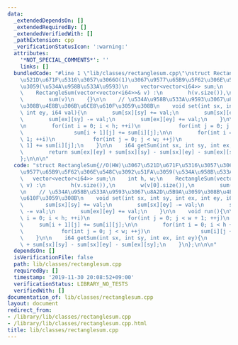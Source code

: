 ```yaml
---
data:
  _extendedDependsOn: []
  _extendedRequiredBy: []
  _extendedVerifiedWith: []
  _pathExtension: cpp
  _verificationStatusIcon: ':warning:'
  attributes:
    '*NOT_SPECIAL_COMMENTS*': ''
    links: []
  bundledCode: "#line 1 \"lib/classes/rectanglesum.cpp\"\nstruct RectangleSum{//O(HW)\u3067\
    \u521D\u671F\u5316\u3057\u3066O(1)\u3067\u9577\u65B9\u5F62\u306E\u548C\u3092\u51FA\
    \u3059(\u534A\u958B\u533A\u9593)\n    vector<vector<i64>> sum;\n    int h, w;\n\
    \    RectangleSum(vector<vector<i64>>& v) :\n        h(v.size()),\n        w(v[0].size()),\n\
    \        sum(v)\n    {}\n\n    // \u534A\u958B\u533A\u9593\u3067\u8A2D\u5B9A\u3059\
    \u308B\u4E8B\u306B\u6CE8\u610F\u3059\u308B\n    void set(int sx, int sy, int ex,\
    \ int ey, i64 val){\n        sum[sx][sy] += val;\n        sum[sx][ey] -= val;\n\
    \        sum[ex][sy] -= val;\n        sum[ex][ey] += val;\n    }\n\n    void run(){\n\
    \n        for(int i = 0; i < h; ++i)\n            for(int j = 0; j < w + 1; ++j)\n\
    \                sum[i + 1][j] += sum[i][j];\n\n        for(int i = 0; i < h +\
    \ 1; ++i)\n            for(int j = 0; j < w; ++j)\n                sum[i][j +\
    \ 1] += sum[i][j];\n    }\n\n    i64 getSum(int sx, int sy, int ex, int ey){\n\
    \        return sum[ex][ey] + sum[sx][sy] - sum[sx][ey] - sum[ex][sy];\n    }\n\
    };\n\n\n"
  code: "struct RectangleSum{//O(HW)\u3067\u521D\u671F\u5316\u3057\u3066O(1)\u3067\
    \u9577\u65B9\u5F62\u306E\u548C\u3092\u51FA\u3059(\u534A\u958B\u533A\u9593)\n \
    \   vector<vector<i64>> sum;\n    int h, w;\n    RectangleSum(vector<vector<i64>>&\
    \ v) :\n        h(v.size()),\n        w(v[0].size()),\n        sum(v)\n    {}\n\
    \n    // \u534A\u958B\u533A\u9593\u3067\u8A2D\u5B9A\u3059\u308B\u4E8B\u306B\u6CE8\
    \u610F\u3059\u308B\n    void set(int sx, int sy, int ex, int ey, i64 val){\n \
    \       sum[sx][sy] += val;\n        sum[sx][ey] -= val;\n        sum[ex][sy]\
    \ -= val;\n        sum[ex][ey] += val;\n    }\n\n    void run(){\n\n        for(int\
    \ i = 0; i < h; ++i)\n            for(int j = 0; j < w + 1; ++j)\n           \
    \     sum[i + 1][j] += sum[i][j];\n\n        for(int i = 0; i < h + 1; ++i)\n\
    \            for(int j = 0; j < w; ++j)\n                sum[i][j + 1] += sum[i][j];\n\
    \    }\n\n    i64 getSum(int sx, int sy, int ex, int ey){\n        return sum[ex][ey]\
    \ + sum[sx][sy] - sum[sx][ey] - sum[ex][sy];\n    }\n};\n\n\n"
  dependsOn: []
  isVerificationFile: false
  path: lib/classes/rectanglesum.cpp
  requiredBy: []
  timestamp: '2019-11-30 20:08:52+09:00'
  verificationStatus: LIBRARY_NO_TESTS
  verifiedWith: []
documentation_of: lib/classes/rectanglesum.cpp
layout: document
redirect_from:
- /library/lib/classes/rectanglesum.cpp
- /library/lib/classes/rectanglesum.cpp.html
title: lib/classes/rectanglesum.cpp
---
```

